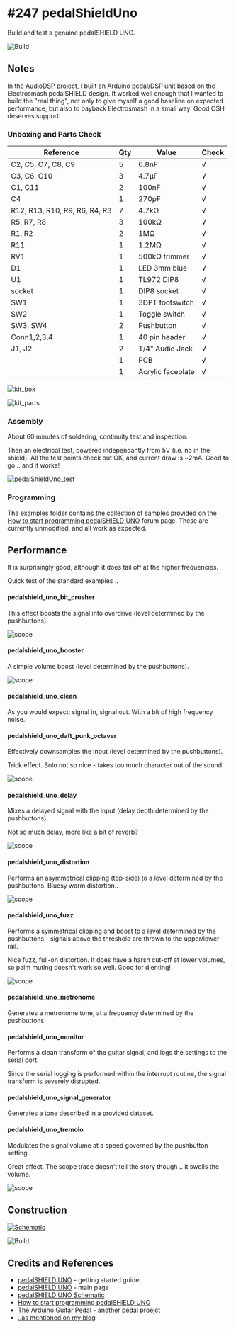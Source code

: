 # #247 pedalShieldUno

Build and test a genuine pedalSHIELD UNO.

![Build](./assets/pedalShieldUno_build.jpg?raw=true)


## Notes

In the [AudioDSP](../AudioDSP) project, I built an Arduino pedal/DSP unit based on the Electrosmash pedalSHIELD design.
It worked well enough that I wanted to build the "real thing", not only to give myself a good baseline
on expected performance, but also to payback Electrosmash in a small way. Good OSH deserves support!


### Unboxing and Parts Check

| Reference                     | Qty | Value             | Check |
|-------------------------------|-----|-------------------|-------|
| C2, C5, C7, C8, C9            | 5   | 6.8nF             | √     |
| C3, C6, C10                   | 3   | 4.7µF             | √     |
| C1, C11                       | 2   | 100nF             | √     |
| C4                            | 1   | 270pF             | √     |
| R12, R13, R10, R9, R6, R4, R3 | 7   | 4.7kΩ             | √     |
| R5, R7, R8                    | 3   | 100kΩ             | √     |
| R1, R2                        | 2   | 1MΩ               | √     |
| R11                           | 1   | 1.2MΩ             | √     |
| RV1                           | 1   | 500kΩ trimmer     | √     |
| D1                            | 1   | LED 3mm blue      | √     |
| U1                            | 1   | TL972 DIP8        | √     |
| socket                        | 1   | DIP8 socket       | √     |
| SW1                           | 1   | 3DPT footswitch   | √     |
| SW2                           | 1   | Toggle switch     | √     |
| SW3, SW4                      | 2   | Pushbutton        | √     |
| Conn1,2,3,4                   | 1   | 40 pin header     | √     |
| J1, J2                        | 2   | 1/4" Audio Jack   | √     |
|                               | 1   | PCB               | √     |
|                               | 1   | Acrylic faceplate | √     |

![kit_box](./assets/kit_box.jpg?raw=true)

![kit_parts](./assets/kit_parts.jpg?raw=true)

### Assembly

About 60 minutes of soldering, continuity test and inspection.

Then an electrical test, powered independantly from 5V (i.e. no in the shield).
All the test points check out OK, and current draw is ~2mA. Good to go .. and it works!

![pedalShieldUno_test](./assets/pedalShieldUno_test.jpg?raw=true)


### Programming

The [examples](./examples) folder contains the collection of samples provided on the
[How to start programming pedalSHIELD UNO](https://www.electrosmash.com/forum/pedalshield-uno/114-how-to-start-programming-pedalshield-uno) forum page. These are currently unmodified, and all work as expected.


## Performance

It is surprisingly good, although it does tail off at the higher frequencies.

Quick test of the standard examples ..


#### pedalshield_uno_bit_crusher

This effect boosts the signal into overdrive (level determined by the pushbuttons).

![scope](./assets/scope_bit_crusher.gif?raw=true)


#### pedalshield_uno_booster

A simple volume boost (level determined by the pushbuttons).

![scope](./assets/scope_booster.gif?raw=true)


#### pedalshield_uno_clean

As you would expect: signal in, signal out. With a bit of high frequency noise..


#### pedalshield_uno_daft_punk_octaver

Effectively downsamples the input (level determined by the pushbuttons).

Trick effect. Solo not so nice - takes too much character out of the sound.

![scope](./assets/scope_daft_punk_octaver.gif?raw=true)


#### pedalshield_uno_delay

Mixes a delayed signal with the input (delay depth determined by the pushbuttons).

Not so much delay, more like a bit of reverb?

![scope](./assets/scope_delay.gif?raw=true)


#### pedalshield_uno_distortion

Performs an asymmetrical clipping (top-side) to a level determined by the pushbuttons.
Bluesy warm distortion..

![scope](./assets/scope_distortion.gif?raw=true)


#### pedalshield_uno_fuzz

Performs a symmetrical clipping and boost to a level determined by the pushbuttons -
signals above the threshold are thrown to the upper/lower rail.

Nice fuzz, full-on distortion. It does have a harsh cut-off at lower volumes,
so palm muting doesn't work so well. Good for djenting!

![scope](./assets/scope_fuzz.gif?raw=true)


#### pedalshield_uno_metronome

Generates a metronome tone, at a frequency determined by the pushbuttons.


#### pedalshield_uno_monitor

Performs a clean transform of the guitar signal, and logs the settings to the serial port.

Since the serial logging is performed within the interrupt routine, the signal transform is severely disrupted.


#### pedalshield_uno_signal_generator

Generates a tone described in a provided dataset.


#### pedalshield_uno_tremolo

Modulates the signal volume at a speed governed by the pushbutton setting.

Great effect. The scope trace doesn't tell the story though .. it swells the volume.

![scope](./assets/scope_tremolo.gif?raw=true)



## Construction

[![Schematic](./assets/pedalShieldUno_schematic.png?raw=true)](https://www.electrosmash.com/images/tech/pedalshield-uno/pedalshield-uno-schematic.png)

![Build](./assets/pedalShieldUno_assembled.jpg?raw=true)

## Credits and References
* [pedalSHIELD UNO](https://www.electrosmash.com/pedalshield-uno-start) - getting started guide
* [pedalSHIELD UNO](https://www.electrosmash.com/pedalshield-uno) - main page
* [pedalSHIELD UNO Schematic](https://www.electrosmash.com/images/tech/pedalshield-uno/pedalshield-uno-schematic.png)
* [How to start programming pedalSHIELD UNO](https://www.electrosmash.com/forum/pedalshield-uno/114-how-to-start-programming-pedalshield-uno)
* [The Arduino Guitar Pedal](https://www.instructables.com/id/Arduino-Guitar-Pedal/) - another pedal proejct
* [..as mentioned on my blog](https://blog.tardate.com/2017/02/leap247-pedalshield-uno.html)
